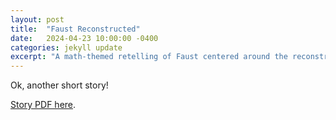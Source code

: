 ```yaml
---
layout: post
title:  "Faust Reconstructed"
date:   2024-04-23 10:00:00 -0400
categories: jekyll update
excerpt: "A math-themed retelling of Faust centered around the reconstruction conjecture"
---
```


Ok, another short story! 

[Story PDF here](/assets/things/faust.pdf "a link to the story").